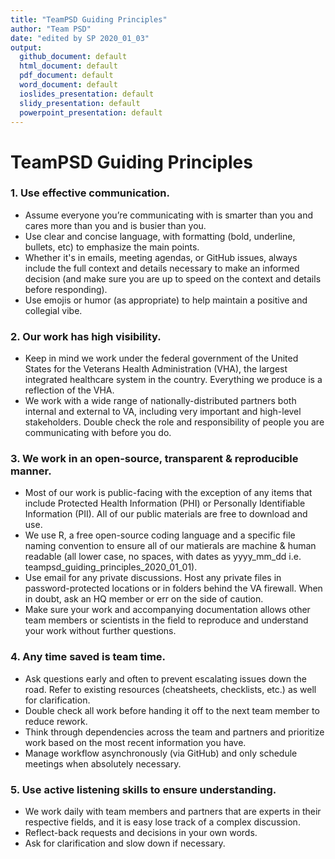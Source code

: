 ```yaml
---
title: "TeamPSD Guiding Principles"
author: "Team PSD"
date: "edited by SP 2020_01_03"
output: 
  github_document: default
  html_document: default
  pdf_document: default
  word_document: default
  ioslides_presentation: default
  slidy_presentation: default
  powerpoint_presentation: default
---
```


# TeamPSD Guiding Principles		
		
### 1. Use effective communication.  		
- Assume everyone you’re communicating with is smarter than you and cares more than you and is busier than you. 
- Use clear and concise language, with formatting (bold, underline, bullets, etc) to emphasize the main points. 
- Whether it's in emails, meeting agendas, or GitHub issues, always include the full context and details necessary to make an informed decision (and make sure you are up to speed on the context and details before responding). 
- Use emojis or humor (as appropriate) to help maintain a positive and collegial vibe.

### 2. Our work has high visibility.
- Keep in mind we work under the federal government of the United States for the Veterans Health Administration (VHA), the largest integrated healthcare system in the country. Everything we produce is a reflection of the VHA.
- We work with a wide range of nationally-distributed partners both internal and external to VA, including very important and high-level stakeholders. Double check the role and responsibility of people you are communicating with before you do.

### 3. We work in an open-source, transparent & reproducible manner.
- Most of our work is public-facing with the exception of any items that include Protected Health Information (PHI) or Personally Identifiable Information (PII). All of our public materials are free to download and use. 
- We use R, a free open-source coding language and a specific file naming convention to ensure all of our matierals are machine & human readable (all lower case, no spaces, with dates as yyyy_mm_dd i.e. teampsd_guiding_principles_2020_01_01).
- Use email for any private discussions. Host any private files in password-protected locations or in folders behind the VA firewall. When in doubt, ask an HQ member or err on the side of caution.
- Make sure your work and accompanying documentation allows other team members or scientists in the field to reproduce and understand your work without further questions.

### 4. Any time saved is team time.
- Ask questions early and often to prevent escalating issues down the road. Refer to existing resources (cheatsheets, checklists, etc.) as well for clarification.
- Double check all work before handing it off to the next team member to reduce rework.
- Think through dependencies across the team and partners and prioritize work based on the most recent information you have.
- Manage workflow asynchronously (via GitHub) and only schedule meetings when absolutely necessary.

### 5. Use active listening skills to ensure understanding.	
- We work daily with team members and partners that are experts in their respective fields, and it is easy lose track of a complex discussion.
- Reflect-back requests and decisions in your own words.
- Ask for clarification and slow down if necessary.	
